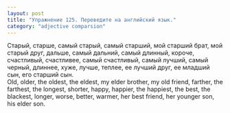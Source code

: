 ```yaml
---
layout: post
title: "Упражнение 125. Переведите на английский язык."
category: "adjective comparsion"
---
```

<section class="question">
Старый, старше, самый старый, самый старший, мой старший брат, мой старый друг, дальше, самый дальний, самый длинный, короче, счастливый, счастливее, самый счастливый, самый лучший, самый черный, длиннее, хуже, лучше, теплее, ее лучший друг, ее младший сын, его старший сын.
</section>

<section class="answer">
Old, older, the oldest, the eldest, my elder brother, my old friend, farther, the farthest, the longest, shorter, happy, happier, the happiest, the best, the blackest, longer, worse, better, warmer, her best friend, her younger son, his elder son.
</section>